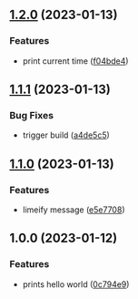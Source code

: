 ## [1.2.0](https://github.com/marcusasker/gitrelease/compare/v1.1.1...v1.2.0) (2023-01-13)


### Features

* print current time ([f04bde4](https://github.com/marcusasker/gitrelease/commit/f04bde453609c92bbe87aeb986484dab92571f83))

## [1.1.1](https://github.com/marcusasker/gitrelease/compare/v1.1.0...v1.1.1) (2023-01-13)


### Bug Fixes

* trigger build ([a4de5c5](https://github.com/marcusasker/gitrelease/commit/a4de5c5cb9530e0c7b795ce03c20f138c3c9e633))

## [1.1.0](https://github.com/marcusasker/gitrelease/compare/v1.0.0...v1.1.0) (2023-01-13)


### Features

* limeify message ([e5e7708](https://github.com/marcusasker/gitrelease/commit/e5e77087d8133863606111afeef3ccb6c450880b))

## 1.0.0 (2023-01-12)


### Features

* prints hello world ([0c794e9](https://github.com/Lundalogik/trainee-release-with-git/commit/0c794e9059097481ba270262b3117e13f0cccd66))
